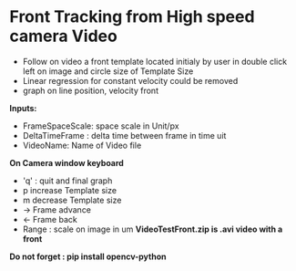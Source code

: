 # Front Tracking from High speed camera Video
- Follow on video a front template located initialy by user in double click left on image and circle size of Template Size
- Linear regression for constant velocity could be removed
- graph on line position, velocity front

**Inputs:** 
- FrameSpaceScale: space scale in Unit/px
- DeltaTimeFrame : delta time between frame in time uit
- VideoName: Name of Video file
  
**On Camera window keyboard**  
- 'q' : quit and final graph
- p increase Template size  
- m decrease Template size  
- -> Frame advance
- <- Frame back
- Range : scale on image in um
**VideoTestFront.zip is .avi video with a front**

**Do not forget : pip install opencv-python**
